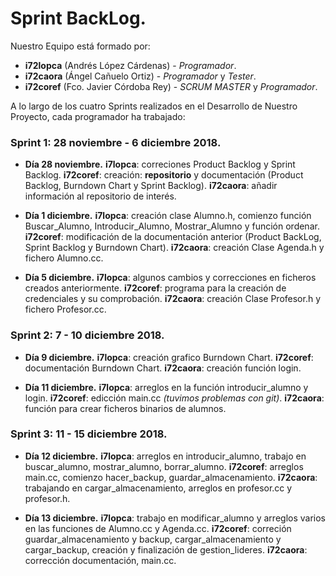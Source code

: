 # Sprint BackLog.

Nuestro Equipo está formado por:
- **i72lopca** (Andrés López Cárdenas) - _Programador_.
- **i72caora** (Ángel Cañuelo Ortiz) - _Programador_ y _Tester_.
- **i72coref** (Fco. Javier Córdoba Rey) - _SCRUM MASTER_  y _Programador_.


A lo largo de los cuatro Sprints realizados en el Desarrollo de Nuestro Proyecto, cada programador ha trabajado:

### Sprint 1: 28 noviembre - 6 diciembre 2018.
 - **Día 28 noviembre.**
   **i7lopca**: correciones Product Backlog y Sprint Backlog. 
   **i72coref**: creación: **repositorio** y documentación (Product Backlog, Burndown Chart y Sprint Backlog).
   **i72caora**: añadir información al repositorio de interés.
   
  - **Día 1 diciembre.**
   **i7lopca**: creación clase Alumno.h, comienzo función Buscar_Alumno, Introducir_Alumno, Mostrar_Alumno y  función ordenar.
   **i72coref**: modificación de la documentación anterior (Product BackLog, Sprint Backlog y Burndown Chart).
   **i72caora**: creación Clase Agenda.h y fichero Alumno.cc.
   
  - **Día 5 diciembre.**
   **i7lopca**: algunos cambios y correcciones en ficheros creados anteriormente.
   **i72coref**: programa para la creación de credenciales y su comprobación. 
   **i72caora**: creación Clase Profesor.h y fichero Profesor.cc.
   

### Sprint 2: 7 - 10 diciembre 2018.
   - **Día 9 diciembre.**
   **i7lopca**: creación grafico Burndown Chart.
   **i72coref**: documentación Burndown Chart.
   **i72caora**: creación función login.
   
   - **Día 11 diciembre.**
   **i7lopca**: arreglos en la función introducir_alumno y login.
   **i72coref**: edicción main.cc _(tuvimos problemas con git)_.
   **i72caora**: función para crear ficheros binarios de alumnos.
   
 
### Sprint 3: 11 - 15 diciembre 2018.

   - **Día 12 diciembre.**
   **i7lopca**: arreglos en introducir_alumno, trabajo en buscar_alumno, mostrar_alumno, borrar_alumno.
   **i72coref**: arreglos main.cc, comienzo hacer_backup, guardar_almacenamiento.
   **i72caora**: trabajando en cargar_almacenamiento, arreglos en profesor.cc y profesor.h.
   
   - **Día 13 diciembre.**
   **i7lopca**: trabajo en modificar_alumno y arreglos varios en las funciones de Alumno.cc y Agenda.cc.
   **i72coref**: correción guardar_almacenamiento y backup, cargar_almacenamiento y cargar_backup, creación y finalización de  gestion_lideres.
   **i72caora**: corrección documentación, main.cc. 
   
